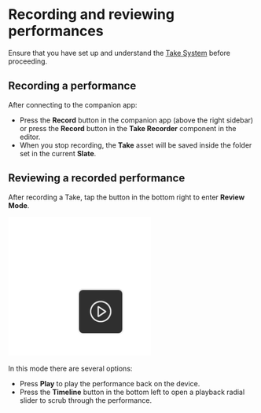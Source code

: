 # Recording and reviewing performances

Ensure that you have set up and understand the [Take System](take-system.md) before proceeding.

## Recording a performance

After connecting to the companion app:
* Press the **Record** button in the companion app (above the right sidebar) or press the **Record** button in the **Take Recorder** component in the editor.
* When you stop recording, the **Take** asset will be saved inside the folder set in the current **Slate**.

## Reviewing a recorded performance

After recording a Take, tap the button in the bottom right to enter **Review Mode**.

![Timeline Playback Control](images/review-button.png)

In this mode there are several options:

* Press **Play** to play the performance back on the device.
* Press the **Timeline** button in the bottom left to open a playback radial slider to scrub through the performance.
